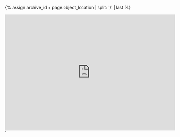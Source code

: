 <!-- embeds an IA book reader object for a parent or non-compound object :) -->
{% assign archive_id = page.object_location | split: '/' | last %}
<div class="ratio ratio-4x3" >
    <iframe src="https://archive.org/embed/{{ archive_id }}" width="560" height="384" frameborder="0" webkitallowfullscreen="true" mozallowfullscreen="true" allowfullscreen></iframe>
</div>`